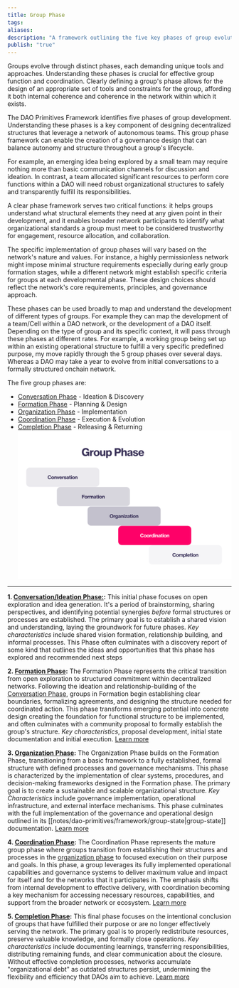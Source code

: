 ```yaml
---
title: Group Phase
tags: 
aliases: 
description: "A framework outlining the five key phases of group evolution, tailored for DAO contexts."
publish: "true"
---
```


Groups evolve through distinct phases, each demanding unique tools and approaches. Understanding these phases is crucial for effective group function and coordination. Clearly defining a group's phase allows for the design of an appropriate set of tools and constraints for the group, affording it both internal coherence and coherence in the network within which it exists.  

The DAO Primitives Framework identifies five phases of group development. Understanding these phases is a key component of designing decentralized structures that leverage a network of autonomous teams. This group phase framework can enable the creation of a governance design that can balance autonomy and structure throughout a group's lifecycle.

For example, an emerging idea being explored by a small team may require nothing more than basic communication channels for discussion and ideation. In contrast, a team allocated significant resources to perform core functions within a DAO will need robust organizational structures to safely and transparently fulfill its responsibilities.

A clear phase framework serves two critical functions: it helps groups understand what structural elements they need at any given point in their development, and it enables broader network participants to identify what organizational standards a group must meet to be considered trustworthy for engagement, resource allocation, and collaboration.

The specific implementation of group phases will vary based on the network's nature and values. For instance, a highly permissionless network might impose minimal structure requirements especially during early group formation stages, while a different network might establish specific criteria for groups at each developmental phase. These design choices should reflect the network's core requirements, principles, and governance approach.

These phases can be used broadly to map and understand the development of different types of groups. For example they can map the development of a team/Cell within a DAO network, or the development of a DAO itself. Depending on the type of group and its specific context, it will pass through these phases at different rates. For example, a working group being set up within an existing operational structure to fulfill a very specific predefined purpose, my move rapidly through the 5 group phases over several days. Whereas a DAO may take a year to evolve from initial conversations to a formally structured onchain network. 

The five group phases are: 

- [Conversation Phase](notes/dao-primitives/framework/group-phase/conversation.md) - Ideation & Discovery 
- [Formation Phase](notes/dao-primitives/framework/group-phase/formation.md) - Planning & Design
- [Organization Phase](notes/dao-primitives/framework/group-phase/organization.md) - Implementation
- [Coordination Phase](notes/dao-primitives/framework/group-phase/coordination.md) - Execution & Evolution
- [Completion Phase](notes/dao-primitives/framework/group-phase/completion.md) - Releasing & Returning
 ![](attachments/Pasted%20image%2020250213104038.png) 
 
---


**1. [Conversation/Ideation Phase:](notes/dao-primitives/framework/group-phase/conversation.md):** This initial phase focuses on open exploration and idea generation.  It's a period of brainstorming, sharing perspectives, and identifying potential synergies *before* formal structures or processes are established.  The primary goal is to establish a shared vision and understanding, laying the groundwork for future phases.  *Key characteristics* include shared vision formation, relationship building, and informal processes. This Phase often culminates with a discovery report of some kind that outlines the ideas and opportunities that this phase has explored and recommended next steps

**2. [Formation Phase](notes/dao-primitives/framework/group-phase/formation.md):** The Formation Phase represents the critical transition from open exploration to structured commitment within decentralized networks. Following the ideation and relationship-building of the [Conversation Phase](notes/dao-primitives/framework/group-phase/conversation.md), groups in Formation begin establishing clear boundaries, formalizing agreements, and designing the structure needed for coordinated action. This phase transforms emerging potential into concrete design creating the foundation for functional structure to be implemented, and often culminates with a community proposal to formally establish the group's structure. *Key characteristics*, proposal development, initial state documentation and initial execution. [Learn more](notes/dao-primitives/framework/group-phase/formation.md)

**3. [Organization Phase](notes/dao-primitives/framework/group-phase/organization.md):**  The Organization Phase builds on the Formation Phase, transitioning from a basic framework to a fully established, formal structure with defined processes and governance mechanisms. This phase is characterized by the implementation of clear systems, procedures, and decision-making frameworks designed in the Formation phase. The primary goal is to create a sustainable and scalable organizational structure.  *Key Characteristics* include governance implementation, operational infrastructure, and external interface mechanisms. This phase culminates with the full implementation of the governance and operational design outlined in its [[notes/dao-primitives/framework/group-state|group-state]] documentation.  [Learn more](notes/dao-primitives/framework/group-phase/organization.md)

**4. [Coordination Phase](notes/dao-primitives/framework/group-phase/coordination.md):** The Coordination Phase represents the mature group phase where groups transition from establishing their structures and processes in the [organization phase](notes/dao-primitives/framework/group-phase/organization.md) to focused execution on their purpose and goals. In this phase, a group leverages its fully implemented operational capabilities and governance systems to deliver maximum value and impact for itself and for the networks that it participates in. The emphasis shifts from internal development to effective delivery, with coordination becoming a key mechanism for accessing necessary resources, capabilities, and support from the broader network or ecosystem. [Learn more](notes/dao-primitives/framework/group-scale/coordination.md)

**5. [Completion Phase](notes/dao-primitives/framework/group-phase/completion.md):** 
This final phase focuses on the intentional conclusion of groups that have fulfilled their purpose or are no longer effectively serving the network. The primary goal is to properly redistribute resources, preserve valuable knowledge, and formally close operations. *Key characteristics* include documenting learnings, transferring responsibilities, distributing remaining funds, and clear communication about the closure. Without effective completion processes, networks accumulate "organizational debt" as outdated structures persist, undermining the flexibility and efficiency that DAOs aim to achieve. [Learn more](notes/dao-primitives/framework/group-phase/completion.md) 



